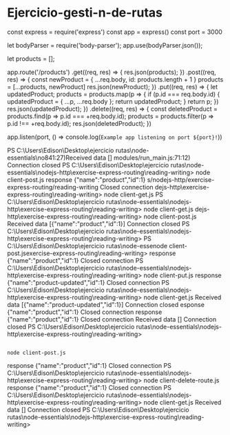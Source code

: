 # Ejercicio-gesti-n-de-rutas
const express = require('express')
const app = express()
const port = 3000

let bodyParser = require('body-parser');
app.use(bodyParser.json());

let products = [];

app.route('/products')
 .get((req, res) => {
   res.json(products);
 })
 .post((req, res) => {
   const newProduct = { ...req.body, id: products.length + 1 }
   products = [...products, newProduct]
   res.json(newProduct);
 })
.put((req, res) => {
   let updatedProduct;
   products = products.map(p => {
     if (p.id === req.body.id) {
       updatedProduct = { ...p, ...req.body };
       return updatedProduct;
     }
     return p;
   })
   res.json(updatedProduct);
 })
 .delete((req, res) => {
   const deletedProduct = products.find(p => p.id === +req.body.id);
   products = products.filter(p => p.id !== +req.body.id);
   res.json(deletedProduct);
 })

app.listen(port, () => console.log(`Example app listening on port ${port}!`))




PS C:\Users\Edison\Desktop\ejercicio rutas\node-essentials\no841:27)Received data []                                             modules/run_main.js:71:12)
Connection closed
PS C:\Users\Edison\Desktop\ejercicio rutas\node-essentials\nodejs-http\exercise-express-routing\reading-writing> node client-post.js
response {"name":"product","id":1}                           s/nodejs-http/exercise-express-routing/reading-writing
Closed connection                                            dejs-http\exercise-express-routing\reading-writing> node client-get.js
PS C:\Users\Edison\Desktop\ejercicio rutas\node-essentials\nodejs-http\exercise-express-routing\reading-writing> node client-get.js                                                    dejs-http\exercise-express-routing\reading-writing> node client-post.js
Received data [{"name":"product","id":1}]
Connection closed
PS C:\Users\Edison\Desktop\ejercicio rutas\node-essentials\nodejs-http\exercise-express-routing\reading-writing>
PS C:\Users\Edison\Desktop\ejercicio rutas\node-essenode client-post.jsexercise-express-routing\reading-writing>
response {"name":"product","id":1}
Closed connection
PS C:\Users\Edison\Desktop\ejercicio rutas\node-essentials\nodejs-http\exercise-express-routing\reading-writing> node client-put.js
response {"name":"product-updated","id":1}
Closed connection
PS C:\Users\Edison\Desktop\ejercicio rutas\node-essentials\nodejs-http\exercise-express-routing\reading-writing> node client-get.js
Received data [{"name":"product-updated","id":1}]
Connection closed
esponse {"name":"product","id":1}
Closed connection
response {"name":"product","id":1}
Closed connection
Received data []
Connection closed
PS C:\Users\Edison\Desktop\ejercicio rutas\node-essentials\nodejs-http\exercise-express-routing\reading-writing>

                                                                                                                 node client-post.js
response {"name":"product","id":1}
Closed connection
PS C:\Users\Edison\Desktop\ejercicio rutas\node-essentials\nodejs-http\exercise-express-routing\reading-writing> node client-delete-route.js
response {"name":"product","id":1}
Closed connection
PS C:\Users\Edison\Desktop\ejercicio rutas\node-essentials\nodejs-http\exercise-express-routing\reading-writing> node client-get.js
Received data []
Connection closed
PS C:\Users\Edison\Desktop\ejercicio rutas\node-essentials\nodejs-http\exercise-express-routing\reading-writing> 


